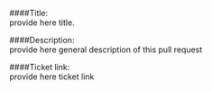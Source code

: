 ####Title:  <br /> provide here title.

####Description: <br /> provide here general description of this pull request

####Ticket link: <br /> provide here ticket link